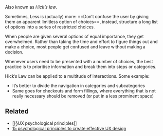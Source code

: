 Also known as *Hick’s law*.

Sometimes, Less is (actually) more: ==Don’t confuse the user by giving them an apparent limitless option of choices==, instead, structure a long list of options into a series of restricted choices.

When people are given several options of equal importance, they get overwhelmed. 
Rather than taking the time and effort to figure things out and make a choice, most people get confused and leave without making a decision.

Whenever users need to be presented with a number of choices, the best practice is to prioritise information and break them into steps or categories.

Hick’s Law can be applied to a multitude of interactions. Some example:
- It’s better to divide the navigation in categories and subcategories
- Same goes for checkouts and form fillings, where everything that is not really necessary should be removed (or put in a less prominent space)

## Related
- [[§UX psychological principles]]
- [15 psychological principles to create effective UX design](https://aufaitux.com/blog/ux-design-psychological-principles/)

  